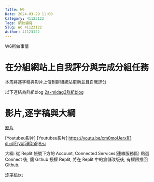 ```yaml
---
Title: W6
Date: 2024-03-29 11:00
Category: 41123122
Tags: 網誌編寫
Slug: W6 41123122
Author: 41123122
---
```


W6所做事情

<!-- PELICAN_END_SUMMARY -->

# 在分組網站上自我評分與完成分組任務
本周將逐字稿與影片上傳到群組網站更新並且自我評分

以下連結為群組blog
<a href="https://mdecd2024.github.io/2a-midag3/blog/W4.html">2a-midag3群組blog</a>

# 影片,逐字稿與大綱
<a href="https://nfuedu-my.sharepoint.com/:v:/g/personal/41123122_nfu_edu_tw/EYzDrllRUBdJlbn-Wu1oj7UBZYqLV3JW-SUguZ7tsOqs9g?e=cwSQqO&nav=eyJyZWZlcnJhbEluZm8iOnsicmVmZXJyYWxBcHAiOiJTdHJlYW1XZWJBcHAiLCJyZWZlcnJhbFZpZXciOiJTaGFyZURpYWxvZy1MaW5rIiwicmVmZXJyYWxBcHBQbGF0Zm9ybSI6IldlYiIsInJlZmVycmFsTW9kZSI6InZpZXcifX0%3D">影片</a>

[Youtubeu影片]
[Youtubeu影片]:https://youtu.be/cm0moUerx1I?si=sjFryoj59Dn9jA-u

大綱:
從 Replit 帳號下方的 Account,
 Connected Services(連線服務區) 點選 Connect 後, 讓 Github 授權 Replit, 將在 Replit 中的倉儲改版後, 有權限推回 Github.

<a href="https://nfuedu-my.sharepoint.com/:t:/g/personal/41123122_nfu_edu_tw/EY30KbqT2_BOtsXWNxN25tUBMMLHamPTcgMod37c4FmIaQ?e=p8GwRp">逐字稿txt</a>

